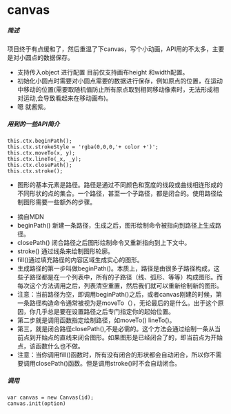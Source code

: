 # canvas
##### 简述
项目终于有点缓和了，然后重温了下canvas，写个小动画，API用的不太多，主要是对小圆点的数据保存。

- 支持传入object 进行配置 目前仅支持画布height 和width配置。
- 初始化小圆点时需要对小圆点需要的数据进行保存，例如原点的位置，在运动中移动的位置(需要取随机值防止所有原点取到相同移动像素时，无法形成相对运动,会导致看起来在移动画布)。
- 嗯 就酱紫。
##### 用到的一些API简介
    this.ctx.beginPath();
	this.ctx.strokeStyle = 'rgba(0,0,0,'+ color +')';
	this.ctx.moveTo(x, y);
	this.ctx.lineTo(_x, _y);
	this.ctx.closePath();
	this.ctx.stroke();
- 图形的基本元素是路径。路径是通过不同颜色和宽度的线段或曲线相连形成的不同形状的点的集合。一个路径，甚至一个子路径，都是闭合的。使用路径绘制图形需要一些额外的步骤。
>
- 摘自MDN
- beginPath()  新建一条路径，生成之后，图形绘制命令被指向到路径上生成路径。
- closePath()  闭合路径之后图形绘制命令又重新指向到上下文中。
- stroke()  通过线条来绘制图形轮廓。
- fill()通过填充路径的内容区域生成实心的图形。
- 生成路径的第一步叫做beginPath()。本质上，路径是由很多子路径构成，这些子路径都是在一个列表中，所有的子路径（线、弧形、等等）构成图形。而每次这个方法调用之后，列表清空重置，然后我们就可以重新绘制新的图形。
- 注意：当前路径为空，即调用beginPath()之后，或者canvas刚建的时候，第一条路径构造命令通常被视为是moveTo（），无论最后的是什么。出于这个原因，你几乎总是要在设置路径之后专门指定你的起始位置。
- 第二步就是调用函数指定绘制路径，如moveTo() lineTo()。
- 第三，就是闭合路径closePath(),不是必需的。这个方法会通过绘制一条从当前点到开始点的直线来闭合图形。如果图形是已经闭合了的，即当前点为开始点，该函数什么也不做。
- 注意：当你调用fill()函数时，所有没有闭合的形状都会自动闭合，所以你不需要调用closePath()函数。但是调用stroke()时不会自动闭合。
##### 调用
	var canvas = new Canvas(id);
	canvas.init(option)
　
   
